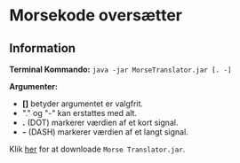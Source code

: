 # Morsekode oversætter

## Information
**Terminal Kommando:** `java -jar MorseTranslator.jar [. -]`

**Argumenter:**
- **[]** betyder argumentet er valgfrit.
- "." og "-" kan erstattes med alt.
- **.** (DOT) markerer værdien af et kort signal.
- **-** (DASH) markerer værdien af et langt signal.

Klik <a href="https://github.com/BastianAsmussen/Morse-Translator/raw/88d8457c8854704c8d263d1f8756f28d1a2d7c0f/Morse%20Translator.jar" >her</a> for at downloade `Morse Translator.jar`.
